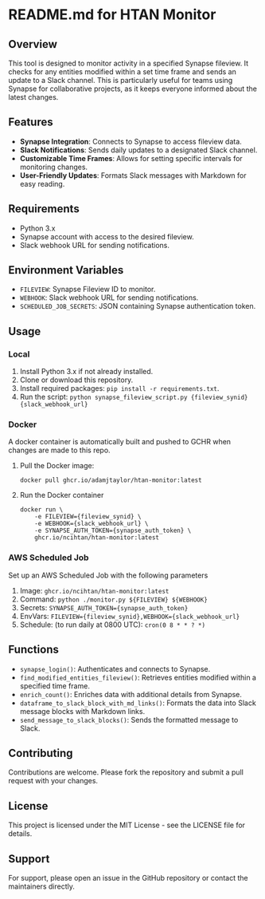 # README.md for HTAN Monitor

## Overview

This tool is designed to monitor activity in a specified Synapse fileview. It checks for any entities modified within a set time frame and sends an update to a Slack channel. This is particularly useful for teams using Synapse for collaborative projects, as it keeps everyone informed about the latest changes.

## Features

- **Synapse Integration**: Connects to Synapse to access fileview data.
- **Slack Notifications**: Sends daily updates to a designated Slack channel.
- **Customizable Time Frames**: Allows for setting specific intervals for monitoring changes.
- **User-Friendly Updates**: Formats Slack messages with Markdown for easy reading.

## Requirements

- Python 3.x
- Synapse account with access to the desired fileview.
- Slack webhook URL for sending notifications.

## Environment Variables

- `FILEVIEW`: Synapse Fileview ID to monitor.
- `WEBHOOK`: Slack webhook URL for sending notifications.
- `SCHEDULED_JOB_SECRETS`: JSON containing Synapse authentication token.

## Usage

### Local

1. Install Python 3.x if not already installed.
2. Clone or download this repository.
3. Install required packages: `pip install -r requirements.txt`.
4. Run the script: `python synapse_fileview_script.py {fileview_synid} {slack_webhook_url}`

### Docker

A docker container is automatically built and pushed to GCHR when changes are made to this repo.

1. Pull the Docker image:

    ```{bash}
    docker pull ghcr.io/adamjtaylor/htan-monitor:latest
    ```

2. Run the Docker container

    ```{bash}
    docker run \
        -e FILEVIEW={fileview_synid} \
        -e WEBHOOK={slack_webhook_url} \
        -e SYNAPSE_AUTH_TOKEN={synapse_auth_token} \
        ghcr.io/ncihtan/htan-monitor:latest
    ```

### AWS Scheduled Job

Set up an AWS Scheduled Job with the following parameters

1. Image: `ghcr.io/ncihtan/htan-monitor:latest`
2. Command: `python ./monitor.py ${FILEVIEW} ${WEBHOOK}`
3. Secrets: `SYNAPSE_AUTH_TOKEN={synapse_auth_token}`
4. EnvVars: `FILEVIEW={fileview_synid},WEBHOOK={slack_webhook_url}`
5. Schedule: (to run daily at 0800 UTC): `cron(0 8 * * ? *)`

## Functions

- `synapse_login()`: Authenticates and connects to Synapse.
- `find_modified_entities_fileview()`: Retrieves entities modified within a specified time frame.
- `enrich_count()`: Enriches data with additional details from Synapse.
- `dataframe_to_slack_block_with_md_links()`: Formats the data into Slack message blocks with Markdown links.
- `send_message_to_slack_blocks()`: Sends the formatted message to Slack.

## Contributing

Contributions are welcome. Please fork the repository and submit a pull request with your changes.

## License

This project is licensed under the MIT License - see the LICENSE file for details.

## Support

For support, please open an issue in the GitHub repository or contact the maintainers directly.
